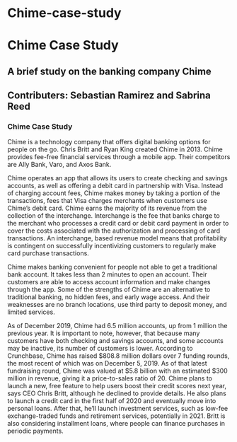 # Chime-case-study
# Chime Case Study


## A brief study on the banking company Chime
## Contributers: Sebastian Ramirez and Sabrina Reed

### Chime Case Study
Chime is a technology company that offers digital banking options for people on the go. Chris Britt and Ryan King created Chime in 2013. Chime provides fee-free financial services through a mobile app. Their competitors are Ally Bank, Varo, and Axos Bank. 

Chime operates an app that allows its users to create checking and savings accounts, as well as offering a debit card in partnership with Visa. Instead of charging account fees, Chime makes money by taking a portion of the transactions, fees that Visa charges merchants when customers use Chime’s debit card. Chime earns the majority of its revenue from the collection of the interchange. Interchange is the fee that banks charge to the merchant who processes a credit card or debit card payment in order to cover the costs associated with the authorization and processing of card transactions. An interchange, based revenue model means that profitability is contingent on successfully incentivizing customers to regularly make card purchase transactions.

Chime makes banking convenient for people not able to get a traditional bank account. It takes less than 2 minutes to open an account. Their customers are able to access account information and make changes through the app. Some of the strengths of Chime are an alternative to traditional banking, no hidden fees, and early wage access.  And their weaknesses are no branch locations, use third party to deposit money, and limited services.

As of December 2019, Chime had 6.5 million accounts, up from 1 million the previous year. It is important to note, however, that because many customers have both checking and savings accounts, and some accounts may be inactive, its number of customers is lower. According to Crunchbase, Chime has raised $808.8 million dollars over 7 funding rounds, the most recent of which was on December 5, 2019. As of that latest fundraising round, Chime was valued at $5.8 billion with an estimated $300 million in revenue, giving it a price-to-sales ratio of 20.
Chime plans to launch a new, free feature to help users boost their credit scores next year, says CEO Chris Britt, although he declined to provide details. He also plans to launch a credit card in the first half of 2020 and eventually move into personal loans. After that, he’ll launch investment services, such as low-fee exchange-traded funds and retirement services, potentially in 2021. Britt is also considering installment loans, where people can finance purchases in periodic payments.

